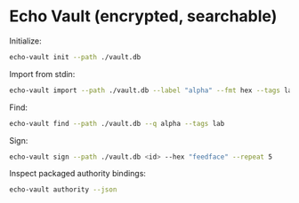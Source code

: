 # Echo Vault (encrypted, searchable)

Initialize:

```bash
echo-vault init --path ./vault.db
```

Import from stdin:

```bash
echo-vault import --path ./vault.db --label "alpha" --fmt hex --tags lab,test --from-stdin
```

Find:

```bash
echo-vault find --path ./vault.db --q alpha --tags lab
```

Sign:

```bash
echo-vault sign --path ./vault.db <id> --hex "feedface" --repeat 5
```

Inspect packaged authority bindings:

```bash
echo-vault authority --json
```
